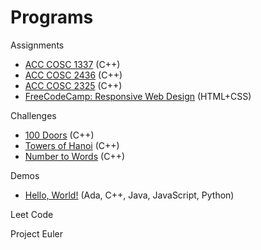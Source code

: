 # Programs

Assignments
- [ACC COSC 1337](./assignments/acc-cosc-1337/) (C++)
- [ACC COSC 2436](./assignments/acc-cosc-2436/) (C++)
- [ACC COSC 2325](./assignments/acc-cosc-2325/) (C++)
- [FreeCodeCamp: Responsive Web Design](./assignments/free-code-camp/responsive-web-design/) (HTML+CSS)

Challenges
- [100 Doors](./programs/100-doors/index.md) (C++)
- [Towers of Hanoi](./programs/towers-of-hanoi/index.md) (C++)
- [Number to Words](./programs/number-to-words/index.md) (C++)

Demos
- [Hello, World!](./programs/hello-world/index.md) (Ada, C++, Java, JavaScript, Python)

Leet Code

Project Euler


